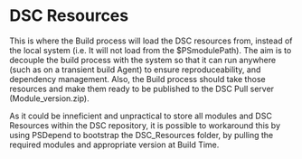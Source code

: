 # DSC Resources

This is where the Build process will load the DSC resources from, instead of the local system (i.e. It will not load from the $PSmodulePath).
The aim is to decouple the build process with the system so that it can run anywhere (such as on a transient build Agent) to ensure reproduceability, and dependency management.
Also, the Build process should take those resources and make them ready to be published to the DSC Pull server (Module_version.zip).

As it could be inneficient and unpractical to store all modules and DSC Resources within the DSC repository, it is possible to workaround this by using PSDepend to bootstrap the DSC_Resources folder, by pulling the required modules and appropriate version at Build Time.
